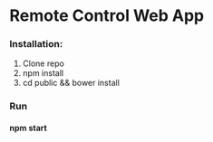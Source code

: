 <h1> Remote Control Web App </h1>

<h3>Installation:</h3>

<ol>

<li>Clone repo</li>
<li>npm install </li>
<li>cd public && bower install </li>
</ol>

<h3>Run</h3>
  <h4>npm start</h4>
